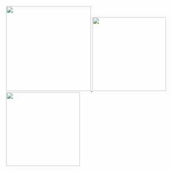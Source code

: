 <a href="/">
  <img height="230em" src="https://github-profile-summary-cards.vercel.app/api/cards/profile-details?username=ssuchichen&theme=github">
  <img height="200em" src="https://github-readme-stats.vercel.app/api?username=ssuchichen&show_icons=true&include_all_commits=true&count_private=true" />
  <img height="200em" src="https://github-readme-stats.vercel.app/api/top-langs?username=ssuchichen&layout=compact&exclude_repo=Android_Homework,rinchannowww.github.io&langs_count=8" />
</a>
